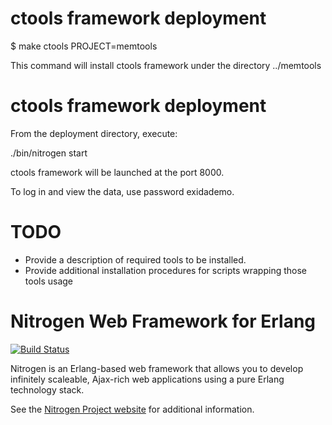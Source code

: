 # ctools framework deployment

$ make ctools PROJECT=memtools

This command will install ctools framework under the directory ../memtools

# ctools framework deployment

From the deployment directory, execute:

./bin/nitrogen start

ctools framework will be launched at the port 8000.

To log in and view the data, use password exidademo.

# TODO
* Provide a description of required tools to be installed.
* Provide additional installation procedures for scripts wrapping those tools usage

# Nitrogen Web Framework for Erlang

[![Build Status](https://travis-ci.org/nitrogen/nitrogen.png)](https://travis-ci.org/nitrogen/nitrogen)

Nitrogen is an Erlang-based web framework that allows you to develop
infinitely scaleable, Ajax-rich web applications using a pure Erlang 
technology stack.

See the [Nitrogen Project website](http://nitrogenproject.com) for
additional information.


